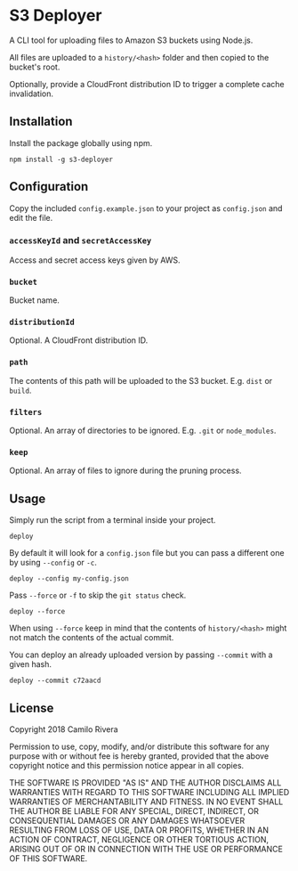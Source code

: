 # S3 Deployer

A CLI tool for uploading files to Amazon S3 buckets using Node.js.

All files are uploaded to a `history/<hash>` folder and then copied to the bucket's root.

Optionally, provide a CloudFront distribution ID to trigger a complete cache invalidation.

## Installation

Install the package globally using npm.

```
npm install -g s3-deployer
```

## Configuration

Copy the included `config.example.json` to your project as `config.json` and edit the file.

### `accessKeyId` and `secretAccessKey`

Access and secret access keys given by AWS.

### `bucket`

Bucket name.

### `distributionId`

Optional. A CloudFront distribution ID.

### `path`

The contents of this path will be uploaded to the S3 bucket. E.g. `dist` or `build`.

### `filters`

Optional. An array of directories to be ignored. E.g. `.git` or `node_modules`.

### `keep`

Optional. An array of files to ignore during the pruning process.

## Usage

Simply run the script from a terminal inside your project.

```
deploy
```
By default it will look for a `config.json` file but you can pass a different one by using `--config` or `-c`.

```
deploy --config my-config.json
```

Pass `--force` or `-f` to skip the `git status` check.

```
deploy --force
```

When using `--force` keep in mind that the contents of `history/<hash>` might not match the contents of the actual commit.

You can deploy an already uploaded version by passing `--commit` with a given hash.

```
deploy --commit c72aacd
```

## License

Copyright 2018 Camilo Rivera

Permission to use, copy, modify, and/or distribute this software for any purpose with or without fee is hereby granted, provided that the above copyright notice and this permission notice appear in all copies.

THE SOFTWARE IS PROVIDED "AS IS" AND THE AUTHOR DISCLAIMS ALL WARRANTIES WITH REGARD TO THIS SOFTWARE INCLUDING ALL IMPLIED WARRANTIES OF MERCHANTABILITY AND FITNESS. IN NO EVENT SHALL THE AUTHOR BE LIABLE FOR ANY SPECIAL, DIRECT, INDIRECT, OR CONSEQUENTIAL DAMAGES OR ANY DAMAGES WHATSOEVER RESULTING FROM LOSS OF USE, DATA OR PROFITS, WHETHER IN AN ACTION OF CONTRACT, NEGLIGENCE OR OTHER TORTIOUS ACTION, ARISING OUT OF OR IN CONNECTION WITH THE USE OR PERFORMANCE OF THIS SOFTWARE.

